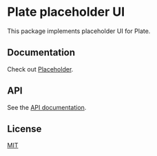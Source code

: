 # Plate placeholder UI

This package implements placeholder UI for Plate.

## Documentation

Check out
[Placeholder](https://plate.udecode.io/docs/components/placeholder).

## API

See the [API documentation](https://plate-api.udecode.io/globals.html). 

## License

[MIT](../../LICENSE)
